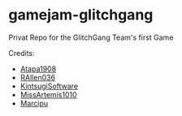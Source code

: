 # gamejam-glitchgang
Privat Repo for the GlitchGang Team's first Game





Credits:
 - [Atapa1908](https://github.com/Atapa1908)
 - [RAllen036](https://github.com/RAllen036)
 - [KintsugiSoftware](https://github.com/KintsugiSoftware)
 - [MissArtemis1010](https://github.com/MissArtemis1010)
 - [Marcipu](https://github.com/Marcipu)










